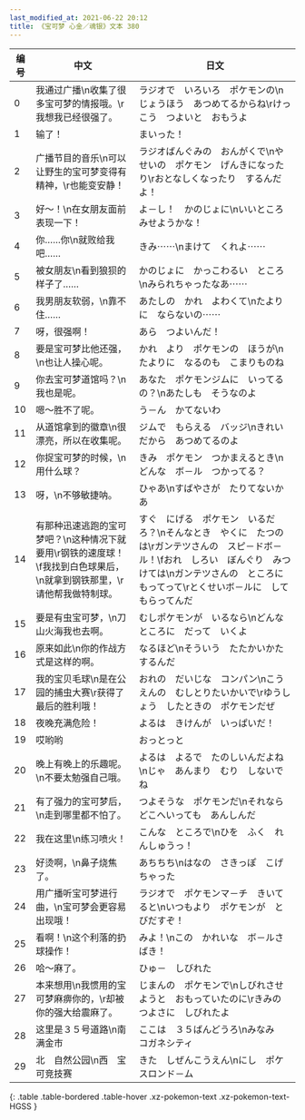 ```yaml
---
last_modified_at: 2021-06-22 20:12
title: 《宝可梦 心金／魂银》文本 380
---
```

| 编号 | 中文 | 日文 |
| ---- | ---- | ---- |
| 0 | 我通过广播\n收集了很多宝可梦的情报哦。\r我想我已经很强了。 | ラジオで　いろいろ　ポケモンの\nじょうほう　あつめてるからね\rけっこう　つよいと　おもうよ |
| 1 | 输了！ | まいった！ |
| 2 | 广播节目的音乐\n可以让野生的宝可梦变得有精神，\r也能变安静！ | ラジオばんぐみの　おんがくで\nやせいの　ポケモン　げんきになったり\rおとなしくなったり　するんだよ！ |
| 3 | 好～！\n在女朋友面前表现一下！ | よ－し！　かのじょに\nいいところ　みせようかな！ |
| 4 | 你……你\n就败给我吧…… | きみ⋯⋯\nまけて　くれよ⋯⋯ |
| 5 | 被女朋友\n看到狼狈的样子了…… | かのじょに　かっこわるい　ところ\nみられちゃったなあ⋯⋯ |
| 6 | 我男朋友软弱，\n靠不住…… | あたしの　かれ　よわくて\nたよりに　ならないの⋯⋯ |
| 7 | 呀，很强啊！ | あら　つよいんだ！ |
| 8 | 要是宝可梦比他还强，\n也让人操心呢。 | かれ　より　ポケモンの　ほうが\nたよりに　なるのも　こまりものね |
| 9 | 你去宝可梦道馆吗？\n我也是呢。 | あなた　ポケモンジムに　いってるの？\nあたしも　そうなのよ |
| 10 | 嗯～胜不了呢。 | う－ん　かてないわ |
| 11 | 从道馆拿到的徽章\n很漂亮，所以在收集呢。 | ジムで　もらえる　バッジ\nきれい　だから　あつめてるのよ |
| 12 | 你捉宝可梦的时候，\n用什么球？ | きみ　ポケモン　つかまえるとき\nどんな　ボ－ル　つかってる？ |
| 13 | 呀，\n不够敏捷呐。 | ひゃあ\nすばやさが　たりてないかあ |
| 14 | 有那种迅速逃跑的宝可梦吧？\n这种情况下就要用\r钢铁的速度球！\f我找到白色球果后，\n就拿到钢铁那里，\r请他帮我做特制球。 | すぐ　にげる　ポケモン　いるだろ？\nそんなとき　やくに　たつのは\rガンテツさんの　スピ－ドボ－ル！\fおれ　しろい　ぼんぐり　みつけては\nガンテツさんの　ところに　もってって\rとくせいボ－ルに　してもらってんだ |
| 15 | 要是有虫宝可梦，\n刀山火海我也去啊。 | むしポケモンが　いるなら\nどんな　ところに　だって　いくよ |
| 16 | 原来如此\n你的作战方式是这样的啊。 | なるほど\nそういう　たたかいかた　するんだ |
| 17 | 我的宝贝毛球\n是在公园的捕虫大赛\r获得了最后的胜利哦！ | おれの　だいじな　コンパン\nこうえんの　むしとりたいかいで\rゆうしょう　したときの　ポケモンだぜ |
| 18 | 夜晚充满危险！ | よるは　きけんが　いっぱいだ！ |
| 19 | 哎哟哟 | おっとっと |
| 20 | 晚上有晚上的乐趣呢。\n不要太勉强自己哦。 | よるは　よるで　たのしいんだよね\nじゃ　あんまり　むり　しないでね |
| 21 | 有了强力的宝可梦后，\n走到哪里都不怕了。 | つよそうな　ポケモンだ\nそれなら　どこへいっても　あんしんだ |
| 22 | 我在这里\n练习喷火！ | こんな　ところで\nひを　ふく　れんしゅうっ！ |
| 23 | 好烫啊，\n鼻子烧焦了。 | あちちち\nはなの　さきっぽ　こげちゃった |
| 24 | 用广播听宝可梦进行曲，\n宝可梦会更容易出现哦！ | ラジオで　ポケモンマ－チ　きいてると\nいつもより　ポケモンが　とびだすぞ！ |
| 25 | 看啊！\n这个利落的扔球操作！ | みよ！\nこの　かれいな　ボ－ルさばき！ |
| 26 | 哈～麻了。 | ひゅ－　しびれた |
| 27 | 本来想用\n我惯用的宝可梦麻痹你的，\r却被你的强大给震麻了。 | じまんの　ポケモンで\nしびれさせようと　おもっていたのに\rきみの　つよさに　しびれたよ |
| 28 | 这里是３５号道路\n南　满金市 | ここは　３５ばんどうろ\nみなみ　コガネシティ |
| 29 | 北　自然公园\n西　宝可竞技赛 | きた　しぜんこうえん\nにし　ポケスロンド－ム |
{: .table .table-bordered .table-hover .xz-pokemon-text .xz-pokemon-text-HGSS }
